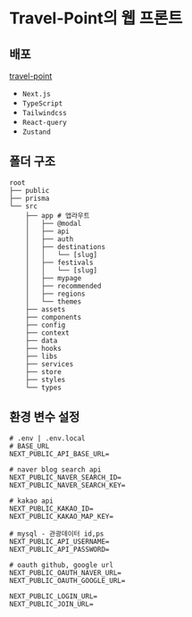 # Travel-Point의 웹 프론트

## 배포

[travel-point](https://travel-point-umber.vercel.app/ "travel-point")

- `Next.js`
- `TypeScript`
- `Tailwindcss`
- `React-query`
- `Zustand`

## 폴더 구조

```text
root
├── public
├── prisma
└── src
    ├── app # 앱라우트
    │   ├── @modal
    │   ├── api
    │   ├── auth
    │   ├── destinations
    │   │   └── [slug]
    │   ├── festivals
    │   │   └── [slug]
    │   ├── mypage
    │   ├── recommended
    │   ├── regions
    │   └── themes
    ├── assets
    ├── components
    ├── config
    ├── context
    ├── data
    ├── hooks
    ├── libs
    ├── services
    ├── store
    ├── styles
    └── types
```

## 환경 변수 설정

```text:.env
# .env | .env.local
# BASE_URL
NEXT_PUBLIC_API_BASE_URL=

# naver blog search api
NEXT_PUBLIC_NAVER_SEARCH_ID=
NEXT_PUBLIC_NAVER_SEARCH_KEY=

# kakao api
NEXT_PUBLIC_KAKAO_ID=
NEXT_PUBLIC_KAKAO_MAP_KEY=

# mysql - 관광데이터 id,ps
NEXT_PUBLIC_API_USERNAME=
NEXT_PUBLIC_API_PASSWORD=

# oauth github, google url
NEXT_PUBLIC_OAUTH_NAVER_URL=
NEXT_PUBLIC_OAUTH_GOOGLE_URL=

NEXT_PUBLIC_LOGIN_URL=
NEXT_PUBLIC_JOIN_URL=
```

